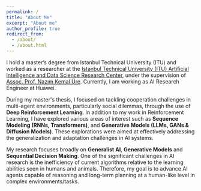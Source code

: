 ```yaml
---
permalink: /
title: "About Me"
excerpt: "About me"
author_profile: true
redirect_from: 
  - /about/
  - /about.html
---
```


I hold a master’s degree from Istanbul Technical University (ITU) and worked as a researcher at the [Istanbul Technical University (ITU) Artificial Intelligence and Data Science Research Center](https://ai.itu.edu.tr/), under the supervision of [Assoc. Prof. Nazım Kemal Üre](http://kemalure.com). Currently, I am working as AI Research Engineer at Huawei. 

During my master's thesis, I focused on tackling cooperation challenges in multi-agent environments, particularly social dilemmas, through the use of **Deep Reinforcement Learning**. In addition to my work in Reinforcement Learning, I have explored various areas of interest such as **Sequence Modeling (RNNs, Transformers)**, and **Generative Models (LLMs, GANs & Diffusion Models)**. These explorations were aimed at effectively addressing the generalization and adaptation challenges in AI systems.

My research focuses broadly on **Generalist AI**, **Generative Models** and **Sequential Decision Making**. One of the significant challenges in AI research is the inefficiency of current algorithms relative to the learning abilities seen in humans and animals. Therefore, my goal is to advance AI agents capable of reasoning and long-term planning at a human-like level in complex environments/tasks.